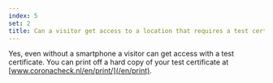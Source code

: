 ```yaml
---
index: 5
set: 2
title: Can a visitor get access to a location that requires a test certificate if they don’t own a smartphone?
---
```

Yes, even without a smartphone a visitor can get access with a test certificate. You can print off a hard copy of your test certificate at [www.coronacheck.nl/en/print/](/en/print).
